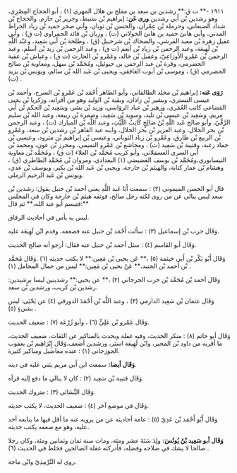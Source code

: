 ١٩١١ -** ت ق:** رشدين بن سعد بن مفلح بن هلال المهري (١) ، أبو الحجاج المِصْرِي، وهو رشدين بْن أَبي رشدين.**ورى عَن:** إبراهيم بْن نشيط، وجرير بْن حازم، والحجاج بْن شداد الصنعاني، وحرملة بْن عِمْران، والحسن بْن ثوبان، وأبي صخر حميد بْن زياد الخراط المدني، وأبي هانئ حميد بن هانئ الخولاني (ت) ، وزبان بْن فائد الحمراوي (ت ق) ، وأبي عقيل زهرة بْن معبد القرشي، والضحاك بْن شرحبيل (ق) ، وطلحة بْن أَبي سَعِيد، وعَبْد اللَّهِ بْن لَهِيعَة، وعبد الرحمن بْن زياد بْن أنعم (ت ق) ، وعبد الرحمن بْن زيد بْن أسلم، وعبد الرحمن بْن عَمْرو الأَوزاعِيّ، وعقيل بْن خالد، وعَمْرو بْن الحارث (ت ق) ، وعياش بْن عقبة الحضرمي، وقرة بْن عبد الرحمن بن حيوئيل، ومُحَمَّد بْن سهل، ومعاوية بْن صالح الحضرمي (ق) ، وموسى بْن أيوب الغافقي، ويحيى بْن عَبد الله بْن سالم، ويونس بْن يزيد (ت) .

**رَوَى عَنه:** إبراهيم بْن مخلد الطالقاني، وأبو الطاهر أَحْمَد بْن عَمْرو بْن السرح، وأحمد بْن عيسى التستري، وبشير بْن زاذان، وبقية بْن الوليد وهو من أقرانه، وزكريا بْن يحيى القضاعي كاتب العُمَري، وزهير بْن عباد الرؤاسي، وزيد بْن بشر، وسَعِيد بْن الحكم بْن أَبي مريم، وسَعِيد بْن عيسى بْن تليد، وسويد بْن سَعِيد، وضمرة بْن ربيعة، وعبد الله بْن سليم الرَّقِّيّ، وأبو صالح عَبد اللَّهِ بْنُ صَالِحٍ كَاتِبُ اللَّيْثِ، وعبد اللَّه بْن المبارك (ت) ، وعبد الرحمن بْن بحر الخلال، وعبد العزيز بْن بحر الخلال، وابنه عبد القاهر بْن رشدين بْن سعد، وعَمْرو بْن الربيع بْن طارق، وعَمْرو بْن زياد الثوباني، وعيسى بْن إبراهيم بْن مثرود، وعيسى بْن حماد زغبة، وقتيبة بْن سَعِيد (ت) ، ومجاشع بْن عَمْرو التميمي، ومحرز بْن عون، ومحمد بْن أَبي السري العسقلاني، وأبو كريب مُحَمَّد بْن العلاء (ت ق) ، ومُحَمَّد بْن معاوية النيسابوري،ومُحَمَّد بْن يوسف الغضيضي (١) البغدادي، ومروان بْن مُحَمَّد الطاطري (ق) ، وهشام بْن عمار كتابة، والهيثم بْن خارجة، ويحيى بْن عَبد الله بْن بكير، ويوسف بْن عدي، ويونس بْن عَبد الرحيم الرملي.

قال أبو الحسن الميموني (٢) : سمعت أَبَا عَبد اللَّهِ يعني أحمد بْن حنبل يقول: رشدين بْن سعد ليس يبالي عن من روى لكنه رجل صالح، فوثقه هيثم بْن خارجة وكان في المجلس فتبسم أبو عبد الله،** ثم قال:**

ليس به بأس في أحاديث الرقاق.

وَقَال حرب بْن إسماعيل (٣) : سألت أَحْمَد بْن حنبل عنه فضعفه، وقدم ابْن لَهِيعَة عليه.

وَقَال أبو القاسم (٤) : سئل أحمد بْن حنبل عنه فقال: أرجو أنه صالح الحديث.

وَقَال أَبُو بَكْر بْن أَبي خيثمة (٥) ،** عَن يحيى بْن مَعِين:** لا يكتب حديثه (٦) .وَقَال مُحَمَّد بْن أحمد بْن الجنيد،** عَنْ يحيى بْن مَعِين:** ليس من حمال المحامل (١) .

وَقَال أحمد بْن مُحَمَّد بْن حرب الجرجاني (٢) ،** عن يحيى:** رشدينين ليسا برشيدين: رشدين بْن كريب، ورشدين بْن سعد.

وَقَال عثمان بْن سَعِيد الدارمي (٣) ، وعبد اللَّه بْن أَحْمَدَ الدورقي (٤) عن يَحْيَى: ليس بشيءٍ (٥) .

وَقَال عَمْرو بْن عَلِيٍّ (٦) ، وأبو زُرْعَة (٧) : ضعيف الحديث.

وَقَال أبو حاتم (٨) : منكر الحديث، وفيه غفلة ويحدث بالمناكير عن الثقات، ضعيف الحديث، ما أقربه من داود بْن المحبر، وابْن لَهِيعَة استر، ورشدين أضعف.وَقَال إِبْرَاهِيم بْن يعقوب الجوزجاني (١) : عنده معاضيل ومناكير كثيرة.

**وَقَال أيضا:** سمعت ابن أَبي مريم يثني عليه في دينه.

وَقَال قتيبة بْن سَعِيد (٢) : كان لا يبالي ما دفع إليه قرأه.

وَقَال النَّسَائي (٣) : متروك الحديث.

وَقَال في موضع آخر (٤) : ضعيف الحديث، لا يكتب حديثه.

وَقَال أَبُو أَحْمَد بْن عَدِيّ (٥) : عامة أحاديثه عن من يرويه عنه ما أقل فيها ما يتابعه أحد عليه، وهو مع ضعفه يكتب حديثه.

**وَقَال أبو سَعِيد بْنُ يُونُسَ:** ولِدَ سَنَةَ عشر ومئة، ومات سنة ثمان وثمانين ومئة، وكان رجلا صالحا لا يشك في صلاحه وفضله، فأدركته غفلة الصالحين فخلط في الحديث (٦) .

روى له التِّرْمِذِيّ وابْن ماجة.